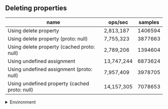 ## Deleting properties

|name|ops/sec|samples|
|-|-|-|
|Using delete property|2,813,187|1406594|
|Using delete property (proto: null)|7,755,323|3877663|
|Using delete property (cached proto: null)|2,789,206|1394604|
|Using undefined assignment|13,747,244|6873624|
|Using undefined assignment (proto: null)|7,957,409|3978705|
|Using undefined property (cached proto: null)|14,157,305|7078653|


<details>
<summary>Environment</summary>

* __Machine:__ linux x64 | 4 vCPUs | 7.6GB Mem
* __Run:__ Wed Sep 25 2024 19:56:00 GMT+0000 (Coordinated Universal Time)
</details>

<!--
{"environment":{"platform":"linux","arch":"x64","cpus":4,"totalMemory":7.597896575927734},"benchmarks":[{"name":"Using delete property","opsSec":2813187.0153850503,"samples":1406594},{"name":"Using delete property (proto: null)","opsSec":7755323.502758973,"samples":3877663},{"name":"Using delete property (cached proto: null)","opsSec":2789206.4491884923,"samples":1394604},{"name":"Using undefined assignment","opsSec":13747244.205712603,"samples":6873624},{"name":"Using undefined assignment (proto: null)","opsSec":7957409.57025811,"samples":3978705},{"name":"Using undefined property (cached proto: null)","opsSec":14157305.20704921,"samples":7078653}]}-->
